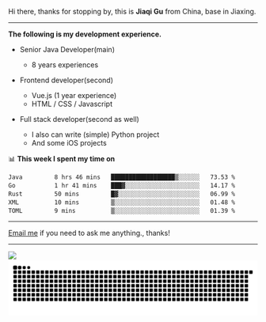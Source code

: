 Hi there, thanks for stopping by, this is **Jiaqi Gu** from China, base in Jiaxing.

---

**The following is my development experience.**

- Senior Java Developer(main)
  - 8 years experiences

- Frontend developer(second)
  - Vue.js (1 year experience)
  - HTML / CSS / Javascript
  
- Full stack developer(second as well)
  - I also can write (simple) Python project
  - And some iOS projects

📊 **This week I spent my time on**
<!--START_SECTION:waka-->

```txt
Java         8 hrs 46 mins   ██████████████████▒░░░░░░   73.53 %
Go           1 hr 41 mins    ███▓░░░░░░░░░░░░░░░░░░░░░   14.17 %
Rust         50 mins         █▓░░░░░░░░░░░░░░░░░░░░░░░   06.99 %
XML          10 mins         ▒░░░░░░░░░░░░░░░░░░░░░░░░   01.48 %
TOML         9 mins          ▒░░░░░░░░░░░░░░░░░░░░░░░░   01.39 %
```

<!--END_SECTION:waka-->

---

[Email me](mailto:htk2klwgr@mozmail.com?subject=Hiring_from_GitHub) if you need to ask me anything., thanks!

---

![]( https://visitor-badge.glitch.me/badge?page_id=githubgujiaqi)
![]( https://github.com/droid-Q/droid-Q/raw/output/github-contribution-grid-snake.svg#gh-dark-mode-only)
